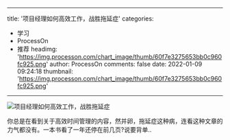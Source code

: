 
---
title: '项目经理如何高效工作，战胜拖延症'
categories: 
 - 学习
 - ProcessOn
 - 推荐
headimg: 'https://img.processon.com/chart_image/thumb/60f7e3275653bb0c960fc925.png'
author: ProcessOn
comments: false
date: 2022-01-09 09:24:18
thumbnail: 'https://img.processon.com/chart_image/thumb/60f7e3275653bb0c960fc925.png'
---

<div>   
<img class="thumb" alt="项目经理如何高效工作，战胜拖延症" src="https://img.processon.com/chart_image/thumb/60f7e3275653bb0c960fc925.png" referrerpolicy="no-referrer">
<p>你总是在看到关于高效时间管理的内容，然并卵，拖延症这种病，连看这种文章的力气都没有。一本书看了一年还停在前几页?说要背单..</p>  
</div>
            